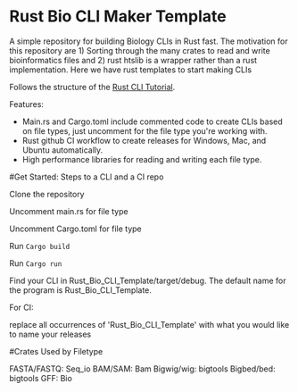 # Rust Bio CLI Maker Template
A simple repository for building Biology CLIs in Rust fast. The motivation for this repository are 1) Sorting through the many crates to read and write bioinformatics files and 2) rust htslib is a wrapper rather than a rust implementation. Here we have rust templates to start making CLIs

Follows the structure of the [Rust CLI Tutorial](https://github.com/otsukaresamadeshita/Rust_Bio_CLI_Template).

Features:
<ul>
<li>Main.rs and Cargo.toml include commented code to create CLIs based on file types, just uncomment for the file type you're working with.</li>
<li>Rust github CI workflow to create releases for Windows, Mac, and Ubuntu automatically.</li>
<li>High performance libraries for reading and writing each file type. </li>
</ul>


#Get Started: Steps to a CLI and a CI repo

Clone the repository

Uncomment main.rs for file type

Uncomment Cargo.toml for file type

Run `Cargo build`

Run `Cargo run`

Find your CLI in Rust_Bio_CLI_Template/target/debug. The default name for the program is Rust_Bio_CLI_Template.

For CI:

replace all occurrences of 'Rust_Bio_CLI_Template' with what you would like to name your releases

#Crates Used by Filetype

FASTA/FASTQ: Seq_io 
BAM/SAM: Bam
Bigwig/wig: bigtools
Bigbed/bed: bigtools
GFF: Bio
